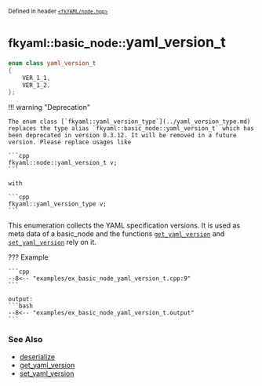 <small>Defined in header [`<fkYAML/node.hpp>`](https://github.com/fktn-k/fkYAML/blob/develop/include/fkYAML/node.hpp)</small>

# <small>fkyaml::basic_node::</small>yaml_version_t

```cpp
enum class yaml_version_t
{
    VER_1_1,
    VER_1_2,
};
```

!!! warning "Deprecation"

    The enum class [`fkyaml::yaml_version_type`](../yaml_version_type.md) replaces the type alias `fkyaml::basic_node::yaml_version_t` which has been deprecated in version 0.3.12. It will be removed in a future version. Please replace usages like  
    
    ```cpp
    fkyaml::node::yaml_version_t v;
    ```
    
    with  
    
    ```cpp
    fkyaml::yaml_version_type v;
    ```

This enumeration collects the YAML specification versions. It is used as meta data of a basic_node and the functions [`get_yaml_version`](get_yaml_version.md) and [`set_yaml_version`](set_yaml_version.md) rely on it.  

??? Example

    ```cpp
    --8<-- "examples/ex_basic_node_yaml_version_t.cpp:9"
    ```

    output:
    ```bash
    --8<-- "examples/ex_basic_node_yaml_version_t.output"
    ```

### **See Also**

* [deserialize](deserialize.md)
* [get_yaml_version](get_yaml_version.md)
* [set_yaml_version](set_yaml_version.md)
